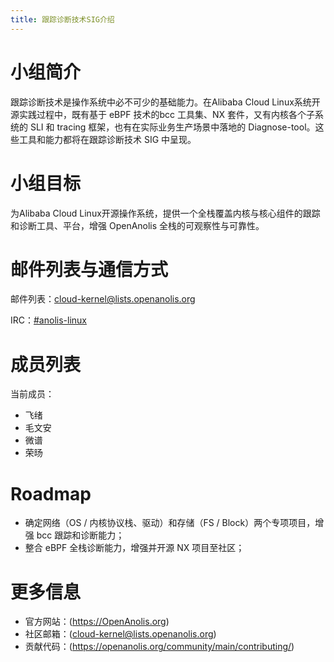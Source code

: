 ```yaml
---
title: 跟踪诊断技术SIG介绍
---
```


# 小组简介

跟踪诊断技术是操作系统中必不可少的基础能力。在Alibaba Cloud Linux系统开源实践过程中，既有基于 eBPF 技术的bcc 工具集、NX 套件，又有内核各个子系统的 SLI 和 tracing 框架，也有在实际业务生产场景中落地的 Diagnose-tool。这些工具和能力都将在跟踪诊断技术 SIG 中呈现。

# 小组目标

为Alibaba Cloud Linux开源操作系统，提供一个全栈覆盖内核与核心组件的跟踪和诊断工具、平台，增强 OpenAnolis 全栈的可观察性与可靠性。

# 邮件列表与通信方式

邮件列表：[cloud-kernel@lists.openanolis.org](mailto:cloud-kernel@lists.openanolis.org)

IRC：[#anolis-linux](https://webchat.freenode.net/#anolis-linux)

# 成员列表

当前成员：

- 飞绪
- 毛文安
- 微谱
- 荣旸

# Roadmap

- 确定网络（OS / 内核协议栈、驱动）和存储（FS / Block）两个专项项目，增强 bcc 跟踪和诊断能力；
- 整合 eBPF 全栈诊断能力，增强并开源 NX 项目至社区；

# 更多信息

- 官方网站：(https://OpenAnolis.org)
- 社区邮箱：([cloud-kernel@lists.openanolis.org](mailto:cloud-kernel@lists.openanolis.org))
- 贡献代码：(https://openanolis.org/community/main/contributing/)
